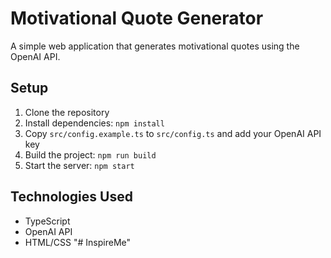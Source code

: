 # Motivational Quote Generator

A simple web application that generates motivational quotes using the OpenAI API.

## Setup

1. Clone the repository
2. Install dependencies: `npm install`
3. Copy `src/config.example.ts` to `src/config.ts` and add your OpenAI API key
4. Build the project: `npm run build`
5. Start the server: `npm start`

## Technologies Used

- TypeScript
- OpenAI API
- HTML/CSS "# InspireMe" 
